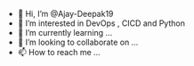 - 👋 Hi, I’m @Ajay-Deepak19
- 👀 I’m interested in DevOps , CICD and Python 
- 🌱 I’m currently learning ...
- 💞️ I’m looking to collaborate on ...
- 📫 How to reach me ...

<!---
Ajay-Deepak19/Ajay-Deepak19 is a ✨ special ✨ repository because its `README.md` (this file) appears on your GitHub profile.
You can click the Preview link to take a look at your changes.
--->
